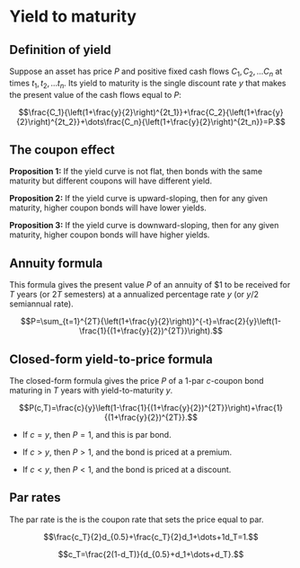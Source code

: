 # Yield to maturity

## Definition of yield

Suppose an asset has price $P$ and positive fixed cash flows $C_1,C_2,\dots C_n$
at times $t_1,t_2,\dots t_n$. Its yield to maturity is the single discount rate
$y$ that makes the present value of the cash flows equal to $P$:

$$\frac{C_1}{\left(1+\frac{y}{2}\right)^{2t_1}}+\frac{C_2}{\left(1+\frac{y}{2}\right)^{2t_2}}+\dots\frac{C_n}{\left(1+\frac{y}{2}\right)^{2t_n}}=P.$$

## The coupon effect

**Proposition 1:** If the yield curve is not flat, then bonds with the same
maturity but different coupons will have different yield.

**Proposition 2:** If the yield curve is upward-sloping, then for any given
maturity, higher coupon bonds will have lower yields.

**Proposition 3:** If the yield curve is downward-sloping, then for any given
maturity, higher coupon bonds will have higher yields.

## Annuity formula

This formula gives the present value $P$ of an annuity of \$1 to be received for
$T$ years (or $2T$ semesters) at a annualized percentage rate $y$ (or $y/2$
semiannual rate).

$$P=\sum_{t=1}^{2T}{\left(1+\frac{y}{2}\right)}^{-t}=\frac{2}{y}\left(1-\frac{1}{(1+\frac{y}{2})^{2T}}\right).$$

## Closed-form yield-to-price formula

The closed-form formula gives the price $P$ of a 1-par $c$-coupon bond maturing
in $T$ years with yield-to-maturity $y$.

$$P(c,T)=\frac{c}{y}\left(1-\frac{1}{(1+\frac{y}{2})^{2T}}\right)+\frac{1}{(1+\frac{y}{2})^{2T}}.$$

- If $c=y$, then $P=1$, and this is par bond.

- If $c>y$, then $P>1$, and the bond is priced at a premium.

- If $c<y$, then $P<1$, and the bond is priced at a discount.

## Par rates

The par rate is the is the coupon rate that sets the price equal to par.

$$\frac{c_T}{2}d_{0.5}+\frac{c_T}{2}d_1+\dots+1d_T=1.$$

$$c_T=\frac{2(1-d_T)}{d_{0.5}+d_1+\dots+d_T}.$$
